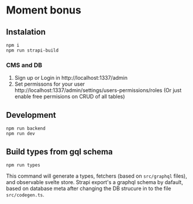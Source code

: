 # Moment bonus

## Instalation

```
npm i
npm run strapi-build
```

### CMS and DB

1. Sign up or Login in http://localhost:1337/admin
2. Set permissons for your user http://localhost:1337/admin/settings/users-permissions/roles
   (Or just enable free permisions on CRUD of all tables)

## Development

```
npm run backend
npm run dev
```

## Build types from gql schema

```
npm run types
```

This command will generate a types, fetchers (based on `src/graphql` files), and observable svelte store.
Strapi export's a graphql schema by dafault, based on database meta after changing the DB strucure in to the file `src/codegen.ts`.
